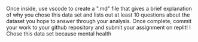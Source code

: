 Once inside, use vscode to create a ".md" file that gives a brief explanation of why you chose this data set and lists out at least 10 questions about the dataset you hope to answer through your analysis. Once complete, commit your work to your github repository and submit your assignment on replit!
I Chose this data set because mental health 